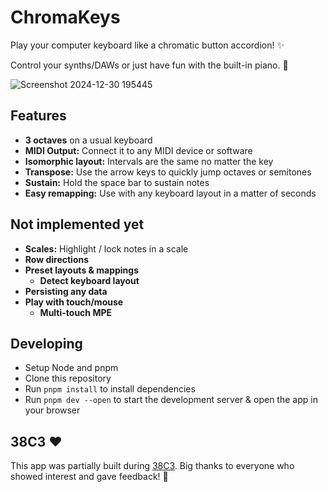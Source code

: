 # ChromaKeys

Play your computer keyboard like a chromatic button accordion! ✨ 

Control your synths/DAWs or just have fun with the built-in piano. 🎹

![Screenshot 2024-12-30 195445](https://github.com/user-attachments/assets/1a5b20d0-74bc-469d-a9c9-16b9d0dcfea2)

## Features

- **3 octaves** on a usual keyboard
- **MIDI Output:** Connect it to any MIDI device or software
- **Isomorphic layout:** Intervals are the same no matter the key
- **Transpose:** Use the arrow keys to quickly jump octaves or semitones
- **Sustain:** Hold the space bar to sustain notes
- **Easy remapping:** Use with any keyboard layout in a matter of seconds

## Not implemented yet

- **Scales:** Highlight / lock notes in a scale
- **Row directions**
- **Preset layouts & mappings**
  - **Detect keyboard layout**
- **Persisting any data**
- **Play with touch/mouse**
  - **Multi-touch MPE**

## Developing

- Setup Node and pnpm
- Clone this repository
- Run `pnpm install` to install dependencies
- Run `pnpm dev --open` to start the development server & open the app in your browser

## 38C3 ❤️

This app was partially built during [38C3](https://events.ccc.de/congress/2024/infos/index.html). Big thanks to everyone who showed interest and gave feedback! 🫶
